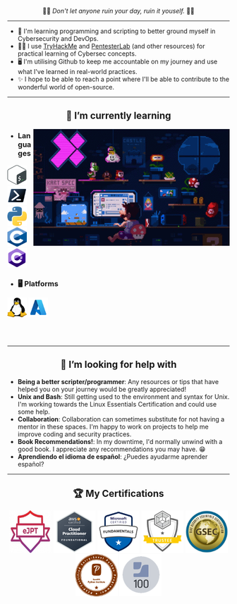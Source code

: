 <p align="center">
  🙏🏿 <i>Don't let anyone ruin your day, ruin it youself.</i> 🙏🏿
</p>

___

- 🔭 I'm learning programming and scripting to better ground myself in Cybersecurity and DevOps.
- 👩‍💻 I use [TryHackMe](https://tryhackme.com/p/TurboYetiii) and [PentesterLab](https://pentesterlab.com/profile/YetiLike) (and other resources) for practical learning of Cybersec concepts.
- 🖥 I'm utilising Github to keep me accountable on my journey and use what I've learned in real-world practices.
- ✨ I hope to be able to reach a point where I'll be able to contribute to the wonderful world of open-source.

___

<h2 align="center"> 🌱 I’m currently learning </h2>

<img align="right" alt="GIF" src="/images/pixel-art.gif" width="445" height="265" />

  - ### Languages
  <img src="/images/Gnu-bash-logo.svg.png" width="44" height="44" alt="Bash" /> <img src="/images/ps_black_128.svg" width="44" height="44" alt="Powershell"/> <img src="/images/1280px-Python-logo-notext.svg.png" width="44" height="44" alt="Python"/> <img src="/images/C_Programming_Language.svg.png" width="44" height="44" alt="C" /> <img src="/images/C-Sharp_1.png" width="44" height="44" alt="C#" />  
  
  - ### 🖥 Platforms
  <img src="/images/Tux.svg.png" width="44" height="44" alt="Linux/Unix" /> <img src="/images/AzureLogo.png" width="44" height="44" alt="Azure" />

<br />
<br />

___

<h2 align="center"> 🤔 I’m looking for help with </h2>
  
  - **Being a better scripter/programmer**: Any resources or tips that have helped you on your journey would be greatly appreciated!
  - **Unix and Bash**: Still getting used to the environment and syntax for Unix. I'm working towards the Linux Essentials Certification and could use some help.
  - **Collaboration**: Collaboration can sometimes substitute for not having a mentor in these spaces. I'm happy to work on projects to help me improve coding and security practices.
  - **Book Recommendations!**: In my downtime, I'd normally unwind with a good book. I appreciate any recommendations you may have. 😁
  - **Aprendiendo el idioma de español**: ¿Puedes ayudarme aprender español?

___

<h2 align="center">🏆 My Certifications </h2>
<p align="center">
  <a href="https://elearnsecurity.com/product/ejpt-certification/" target="_blank" rel="noreferrer"> <img src="images/eJPT-200x149.png" width="96" height="96" alt="eJPT" /></a>
  <a href="https://aws.amazon.com/certification/certified-cloud-practitioner/" target="_blank" rel="noreferrer"> <img src="/images/AWS-CCP.png" width="96" height="96" alt="AWS CCP" /></a>
  <a href="https://docs.microsoft.com/en-us/learn/certifications/azure-fundamentals/" target="_blank" rel="noreferrer"><img src="/images/microsoft-certified-fundamentals-badge.svg" width="96" height="96" alt="Azure Fundamentals" /></a>
  <a href="https://training.cyberark.com/category/trustee" target="_blank" rel="noreferrer"> <img src="/images/Certifications-SeeSaw-Trustee2.png" width="96" height="96" alt="CyberArk Trustee" /></a>
  <a href="https://www.giac.org/certifications/security-essentials-gsec/" target="_blank" rel="noreferrer"><img src="/images/GSEC.png" width="96" height="96" alt="GSEC" /></a>
  <a href="https://pythoninstitute.org/pcep/" target="_blank" rel="noreferrer"><img src="/images/pcep_cert_badge.png" width="96" height="96" alt="PCEP" /></a>
  <a href="https://www.jamf.com/training/online-training/100/" target="_blank" rel="noreferrer"> <img src="/images/Jamf100.png" width="96" height="96" alt="Jamf 100" /></a>

 </p> 
  
<!--
**Os51/os51** is a ✨ _special_ ✨ repository because its `README.md` (this file) appears on your GitHub profile.

Here are some ideas to get you started:

- 🔭 I’m currently working on ...
- 🤔 I’m looking for help with
- 👯 I’m looking to collaborate on ...
- 🤔 I’m looking for help with ...
- 💬 Ask me about ...
- 📫 How to reach me: ...
- 😄 Pronouns: ...
- ⚡ Fun fact: ...
-->
